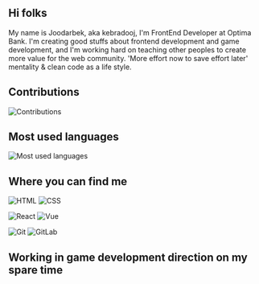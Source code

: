 ## Hi folks

My name is Joodarbek, aka kebradooj, I'm FrontEnd Developer at Optima Bank. I'm creating good stuffs about frontend development and game development, and I'm working hard on teaching other peoples to create more value for the web community. 'More effort now to save effort later' mentality & clean code as a life style.


## Contributions

<img src="https://github-readme-stats.vercel.app/api?username=kebradooj&show_icons=true&count_private=true&title_color=b794f4&text_color=ffffff&icon_color=ffffff&bg_color=1a202c&include_all_commits=true" alt="Contributions" />

## Most used languages

<img src="https://github-readme-stats.vercel.app/api/top-langs/?username=kebradooj&layout=compact&title_color=553c9a&text_color=1a202c" alt="Most used languages" />

## Where you can find me

![HTML](https://img.shields.io/badge/html%20-%23E34F26.svg?&style=for-the-badge&logo=html5&logoColor=white)
![CSS](https://img.shields.io/badge/css%20-%231572B6.svg?&style=for-the-badge&logo=css3)

![React](https://img.shields.io/badge/-React-blue?&style=for-the-badge&logo=react)
![Vue](https://img.shields.io/badge/-Vue-4FC08D?&style=for-the-badge&logo=vue.js)

![Git](https://img.shields.io/badge/git%20-%23F05033.svg?&style=for-the-badge&logo=git&logoColor=white)
![GitLab](https://img.shields.io/badge/gitlab%20-%23FCA121.svg?&style=for-the-badge&logo=gitlab)

## Working in game development direction on my spare time
